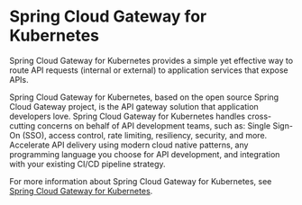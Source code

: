 # Spring Cloud Gateway for Kubernetes

Spring Cloud Gateway for Kubernetes provides a simple yet effective way to route API requests (internal or external) to application services that expose APIs.

Spring Cloud Gateway for Kubernetes, based on the open source Spring Cloud Gateway project, is the API gateway solution that application developers love.
Spring Cloud Gateway for Kubernetes handles cross-cutting concerns on behalf of API development teams, such as: Single Sign-On (SSO), access control, rate limiting, resiliency, security, and more.
Accelerate API delivery using modern cloud native patterns, any programming language you choose for API development, and integration with your existing CI/CD pipeline strategy.

For more information about Spring Cloud Gateway for Kubernetes, see [Spring Cloud Gateway for Kubernetes](https://docs.vmware.com/en/VMware-Spring-Cloud-Gateway-for-Kubernetes/index.html).
